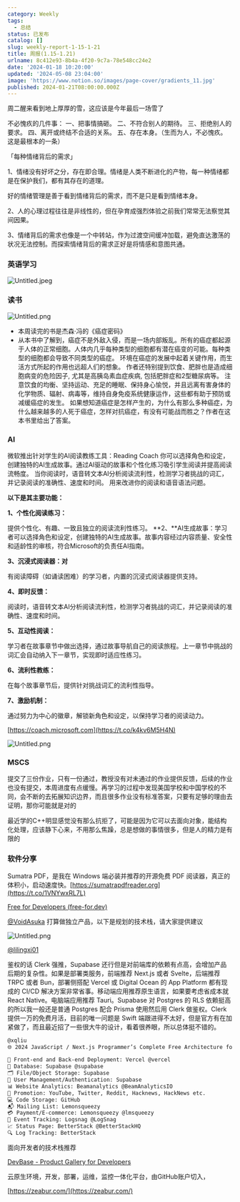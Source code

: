 ```yaml
---
category: Weekly
tags:
  - 总结
status: 已发布
catalog: []
slug: weekly-report-1-15-1-21
title: 周报(1.15-1.21)
urlname: 8c412e93-8b4a-4f20-9c7a-78e548cc24e2
date: '2024-01-18 10:20:00'
updated: '2024-05-08 23:04:00'
image: 'https://www.notion.so/images/page-cover/gradients_11.jpg'
published: 2024-01-21T08:00:00.000Z
---
```


周二醒来看到地上厚厚的雪，这应该是今年最后一场雪了


不必愧疚的几件事：
一、把事情搞砸。
二、不符合别人的期待。
三、拒绝别人的要求。
四、离开或终结不合适的关系。
五、存在本身。（生而为人，不必愧疚。这是最根本的一条）


「每种情绪背后的需求」


1、情绪没有好坏之分，存在即合理。情绪是人类不断进化的产物，每一种情绪都是在保护我们，都有其存在的道理。


好的情绪管理是善于看到情绪背后的需求，而不是只是看到情绪本身。


2、人的心理过程往往是非线性的，但在孕育成强烈体验之前我们常常无法察觉其间因果。


3、情绪背后的需求也像是一个中转站，作为过渡空间缓冲加载，避免直达激荡的状况无法控制。而探索情绪背后的需求正好是将情感和意图共通。


### 英语学习


![Untitled.jpeg](https://prod-files-secure.s3.us-west-2.amazonaws.com/5d24fe63-e567-4804-86f9-9fdc62e13082/faec46dc-9da5-4799-b905-c316418f1168/Untitled.jpeg?X-Amz-Algorithm=AWS4-HMAC-SHA256&X-Amz-Content-Sha256=UNSIGNED-PAYLOAD&X-Amz-Credential=ASIAZI2LB466Y5QZXIU2%2F20250220%2Fus-west-2%2Fs3%2Faws4_request&X-Amz-Date=20250220T213243Z&X-Amz-Expires=3600&X-Amz-Security-Token=IQoJb3JpZ2luX2VjEJz%2F%2F%2F%2F%2F%2F%2F%2F%2F%2FwEaCXVzLXdlc3QtMiJHMEUCID9wquRmqz9HN31AmRsG%2Fz9dmRPOvXwT2e4LL%2FyFoXoAAiEA1k3%2BNfhjz1dW8GvcOcPcbutP4Gye5TysChLEeHh0C58qiAQIxf%2F%2F%2F%2F%2F%2F%2F%2F%2F%2FARAAGgw2Mzc0MjMxODM4MDUiDDewI3FUNkYk4IuNAyrcAz6MdvGwm0RLTSbtNv47pnd3Ltdr8Ud3U09Xa7YsTTu01hXMrNJQeIBR7IDu61YkrKSghN1wVovEcVMadn4RXvUFT5tPIxNZDtuAj6FZ62zzcAqBd6VDRjLd%2Fw3eVhzLQIqTRqDktti9ilun8PcftRCivL9%2B2DjNb4XMnb3Z4a6o1oPjx5%2Fdzt5wyZ1kuhVhs3QChMHMKsYPICnQgqiHxslREaw4JGrucWL9kk8wmGsFTfA1S6SZNpcdGdmrVs4F7ot2luqvyHFGGAZ6NO%2B%2BlYTbputK0TxdMGdLdrVds%2FdAgEWSHjV7Yb3TDjIsq2H5GHNte70pjfQcdLjl0d55PtUwLXbq7DxYjxecWmRt8Gn7GzqD%2FpWAtbrFkkIMPbPTbylO9%2F83%2BKSvUxCMUhGMikuWEFo390%2F5QwZd%2FHoLcUo%2FE9wksA1TuBUB3%2FjGDj4laXhZBzJycWjdEAsis0z7gD3jZhR1%2BS1sTw%2FviTKSisz%2FAOVWGkKpXOpL5TmF76QiTYbXSiI7P7pm3TQca52voXFAp%2Bg%2FT3UrBfZzZZZAOFs5MVmQOmMq%2Fub3BumKlVyeLjDNtGqxr8odJ1YcmB6Ty%2B38lDZ0kMmhL8WA5kZuub%2FY932pOGQGKKZIysXXMMWL3r0GOqUBnamG5cr4aPRN3zUrgHBdfcUPx1gpg1mbXNBZCF26cPehBYerp4RmgkdgOG%2B9TATklqP083BpImm8k8lewBxVPGF8bfd%2Fa5vzFjtDtc%2FhPQQpp8wBVfgg9nK4aDwLTAOfa7EMw4LBYeInsxoiX1%2BR3x858hTHpwT393rAtXkp9RSjK1rwKYv3Ust2Qy8DOGNSKX2bX7PQCYOPkUh4CQ1am8sicRrD&X-Amz-Signature=ee610c94ad15051d1b456c9d15c9483c9f33ba67ec4bca3aaa380cb3196119e9&X-Amz-SignedHeaders=host&x-id=GetObject)


### 读书


![Untitled.png](https://prod-files-secure.s3.us-west-2.amazonaws.com/5d24fe63-e567-4804-86f9-9fdc62e13082/08aff459-da99-4ed5-87c6-1f4c95b62ac3/Untitled.png?X-Amz-Algorithm=AWS4-HMAC-SHA256&X-Amz-Content-Sha256=UNSIGNED-PAYLOAD&X-Amz-Credential=ASIAZI2LB466Y5QZXIU2%2F20250220%2Fus-west-2%2Fs3%2Faws4_request&X-Amz-Date=20250220T213243Z&X-Amz-Expires=3600&X-Amz-Security-Token=IQoJb3JpZ2luX2VjEJz%2F%2F%2F%2F%2F%2F%2F%2F%2F%2FwEaCXVzLXdlc3QtMiJHMEUCID9wquRmqz9HN31AmRsG%2Fz9dmRPOvXwT2e4LL%2FyFoXoAAiEA1k3%2BNfhjz1dW8GvcOcPcbutP4Gye5TysChLEeHh0C58qiAQIxf%2F%2F%2F%2F%2F%2F%2F%2F%2F%2FARAAGgw2Mzc0MjMxODM4MDUiDDewI3FUNkYk4IuNAyrcAz6MdvGwm0RLTSbtNv47pnd3Ltdr8Ud3U09Xa7YsTTu01hXMrNJQeIBR7IDu61YkrKSghN1wVovEcVMadn4RXvUFT5tPIxNZDtuAj6FZ62zzcAqBd6VDRjLd%2Fw3eVhzLQIqTRqDktti9ilun8PcftRCivL9%2B2DjNb4XMnb3Z4a6o1oPjx5%2Fdzt5wyZ1kuhVhs3QChMHMKsYPICnQgqiHxslREaw4JGrucWL9kk8wmGsFTfA1S6SZNpcdGdmrVs4F7ot2luqvyHFGGAZ6NO%2B%2BlYTbputK0TxdMGdLdrVds%2FdAgEWSHjV7Yb3TDjIsq2H5GHNte70pjfQcdLjl0d55PtUwLXbq7DxYjxecWmRt8Gn7GzqD%2FpWAtbrFkkIMPbPTbylO9%2F83%2BKSvUxCMUhGMikuWEFo390%2F5QwZd%2FHoLcUo%2FE9wksA1TuBUB3%2FjGDj4laXhZBzJycWjdEAsis0z7gD3jZhR1%2BS1sTw%2FviTKSisz%2FAOVWGkKpXOpL5TmF76QiTYbXSiI7P7pm3TQca52voXFAp%2Bg%2FT3UrBfZzZZZAOFs5MVmQOmMq%2Fub3BumKlVyeLjDNtGqxr8odJ1YcmB6Ty%2B38lDZ0kMmhL8WA5kZuub%2FY932pOGQGKKZIysXXMMWL3r0GOqUBnamG5cr4aPRN3zUrgHBdfcUPx1gpg1mbXNBZCF26cPehBYerp4RmgkdgOG%2B9TATklqP083BpImm8k8lewBxVPGF8bfd%2Fa5vzFjtDtc%2FhPQQpp8wBVfgg9nK4aDwLTAOfa7EMw4LBYeInsxoiX1%2BR3x858hTHpwT393rAtXkp9RSjK1rwKYv3Ust2Qy8DOGNSKX2bX7PQCYOPkUh4CQ1am8sicRrD&X-Amz-Signature=172647db29399326caf88dd66bd9922b6603aafa550d246109d58200e356fbf3&X-Amz-SignedHeaders=host&x-id=GetObject)

- 本周读完的书是杰森·冯的《癌症密码》
- 从本书中了解到，癌症不是外敌入侵，而是一场内部叛乱。所有的癌症都起源于人体的正常细胞。人体内几乎每种类型的细胞都有潜在癌变的可能。每种类型的细胞都会导致不同类型的癌症。
环境在癌症的发展中起着关键作用，而生活方式所起的作用也远超人们的想象。
作者还特别提到饮食、肥胖也是造成细胞病变的危险因子, 尤其是高胰岛素血症疾病, 包括肥胖症和2型糖尿病等。
注意饮食的均衡、坚持运动、充足的睡眠、保持身心愉悦，并且远离有害身体的化学物质、辐射、病毒等，维持自身免疫系统健康运作，这些都有助于预防或减缓癌症的发生。
如果想知道癌症是怎样产生的，为什么有那么多种癌症，为什么越来越多的人死于癌症，怎样对抗癌症，有没有可能战而胜之？作者在这本书里给出了答案。

### AI


微软推出针对学生的AI阅读教练工具：Reading Coach
你可以选择角色和设定，创建独特的AI生成故事。通过AI驱动的故事和个性化练习吸引学生阅读并提高阅读流畅度。
当你阅读时，语音转文本AI分析阅读流利性，检测学习者挑战的词汇，并记录阅读的准确性、速度和时间。
用来改进你的阅读和语音语法问题。


**以下是其主要功能：**


**1、个性化阅读练习：**


提供个性化、有趣、一致且独立的阅读流利性练习。
**2、**AI生成故事：学习者可以选择角色和设定，创建独特的AI生成故事。故事内容经过内容质量、安全性和适龄性的审核，符合Microsoft的负责任AI指南。


**3、沉浸式阅读器：对**


有阅读障碍（如诵读困难）的学习者，内置的沉浸式阅读器提供支持。


**4、即时反馈：**


阅读时，语音转文本AI分析阅读流利性，检测学习者挑战的词汇，并记录阅读的准确性、速度和时间。


**5、互动性阅读：**


学习者在故事章节中做出选择，通过故事导航自己的阅读旅程。上一章节中挑战的词汇会自动纳入下一章节，实现即时适应性练习。


**6、流利性教练：**


在每个故事章节后，提供针对挑战词汇的流利性指导。


**7、激励机制：**


通过努力为中心的徽章，解锁新角色和设定，以保持学习者的阅读动力。


[https://coach.microsoft.com](https://t.co/k4kv6M5H4N)


![Untitled.png](https://prod-files-secure.s3.us-west-2.amazonaws.com/5d24fe63-e567-4804-86f9-9fdc62e13082/8f53d036-0cfc-469d-a837-f15107675ae4/Untitled.png?X-Amz-Algorithm=AWS4-HMAC-SHA256&X-Amz-Content-Sha256=UNSIGNED-PAYLOAD&X-Amz-Credential=ASIAZI2LB466Y5QZXIU2%2F20250220%2Fus-west-2%2Fs3%2Faws4_request&X-Amz-Date=20250220T213243Z&X-Amz-Expires=3600&X-Amz-Security-Token=IQoJb3JpZ2luX2VjEJz%2F%2F%2F%2F%2F%2F%2F%2F%2F%2FwEaCXVzLXdlc3QtMiJHMEUCID9wquRmqz9HN31AmRsG%2Fz9dmRPOvXwT2e4LL%2FyFoXoAAiEA1k3%2BNfhjz1dW8GvcOcPcbutP4Gye5TysChLEeHh0C58qiAQIxf%2F%2F%2F%2F%2F%2F%2F%2F%2F%2FARAAGgw2Mzc0MjMxODM4MDUiDDewI3FUNkYk4IuNAyrcAz6MdvGwm0RLTSbtNv47pnd3Ltdr8Ud3U09Xa7YsTTu01hXMrNJQeIBR7IDu61YkrKSghN1wVovEcVMadn4RXvUFT5tPIxNZDtuAj6FZ62zzcAqBd6VDRjLd%2Fw3eVhzLQIqTRqDktti9ilun8PcftRCivL9%2B2DjNb4XMnb3Z4a6o1oPjx5%2Fdzt5wyZ1kuhVhs3QChMHMKsYPICnQgqiHxslREaw4JGrucWL9kk8wmGsFTfA1S6SZNpcdGdmrVs4F7ot2luqvyHFGGAZ6NO%2B%2BlYTbputK0TxdMGdLdrVds%2FdAgEWSHjV7Yb3TDjIsq2H5GHNte70pjfQcdLjl0d55PtUwLXbq7DxYjxecWmRt8Gn7GzqD%2FpWAtbrFkkIMPbPTbylO9%2F83%2BKSvUxCMUhGMikuWEFo390%2F5QwZd%2FHoLcUo%2FE9wksA1TuBUB3%2FjGDj4laXhZBzJycWjdEAsis0z7gD3jZhR1%2BS1sTw%2FviTKSisz%2FAOVWGkKpXOpL5TmF76QiTYbXSiI7P7pm3TQca52voXFAp%2Bg%2FT3UrBfZzZZZAOFs5MVmQOmMq%2Fub3BumKlVyeLjDNtGqxr8odJ1YcmB6Ty%2B38lDZ0kMmhL8WA5kZuub%2FY932pOGQGKKZIysXXMMWL3r0GOqUBnamG5cr4aPRN3zUrgHBdfcUPx1gpg1mbXNBZCF26cPehBYerp4RmgkdgOG%2B9TATklqP083BpImm8k8lewBxVPGF8bfd%2Fa5vzFjtDtc%2FhPQQpp8wBVfgg9nK4aDwLTAOfa7EMw4LBYeInsxoiX1%2BR3x858hTHpwT393rAtXkp9RSjK1rwKYv3Ust2Qy8DOGNSKX2bX7PQCYOPkUh4CQ1am8sicRrD&X-Amz-Signature=6c9a375269d55bd5642a30dc26d20e6a790b52c440d2fbe2ddeffb66db2159a7&X-Amz-SignedHeaders=host&x-id=GetObject)


### MSCS


提交了三份作业，只有一份通过，教授没有对未通过的作业提供反馈，后续的作业也没有提交，本周进度有点缓慢。再学习的过程中发现美国学校和中国学校的不同，会不断的去拓展知识边界，而且很多作业没有标准答案，只要有足够的理由去证明，那你可能就是对的


最近学的C++明显感觉没有那么抗拒了，可能是因为它可以去面向对象，能结构化处理，应该静下心来，不用那么焦躁，总是想做的事情很多，但是人的精力是有限的


### 软件分享


Sumatra PDF，是我在 Windows 端必装并推荐的开源免费 PDF 阅读器，真正的体积小，启动速度快。[https://sumatrapdfreader.org](https://t.co/1VNYwxRL7L)


[Free for Developers (free-for.dev)](https://free-for.dev/#/)


[@VoidAsuka](https://twitter.com/VoidAsuka) 打算做独立产品，以下是规划的技术栈，请大家提供建议


![Untitled.png](https://prod-files-secure.s3.us-west-2.amazonaws.com/5d24fe63-e567-4804-86f9-9fdc62e13082/93561a3c-b2bc-4a43-bbc5-67e3f740ed5e/Untitled.png?X-Amz-Algorithm=AWS4-HMAC-SHA256&X-Amz-Content-Sha256=UNSIGNED-PAYLOAD&X-Amz-Credential=ASIAZI2LB466Y5QZXIU2%2F20250220%2Fus-west-2%2Fs3%2Faws4_request&X-Amz-Date=20250220T213243Z&X-Amz-Expires=3600&X-Amz-Security-Token=IQoJb3JpZ2luX2VjEJz%2F%2F%2F%2F%2F%2F%2F%2F%2F%2FwEaCXVzLXdlc3QtMiJHMEUCID9wquRmqz9HN31AmRsG%2Fz9dmRPOvXwT2e4LL%2FyFoXoAAiEA1k3%2BNfhjz1dW8GvcOcPcbutP4Gye5TysChLEeHh0C58qiAQIxf%2F%2F%2F%2F%2F%2F%2F%2F%2F%2FARAAGgw2Mzc0MjMxODM4MDUiDDewI3FUNkYk4IuNAyrcAz6MdvGwm0RLTSbtNv47pnd3Ltdr8Ud3U09Xa7YsTTu01hXMrNJQeIBR7IDu61YkrKSghN1wVovEcVMadn4RXvUFT5tPIxNZDtuAj6FZ62zzcAqBd6VDRjLd%2Fw3eVhzLQIqTRqDktti9ilun8PcftRCivL9%2B2DjNb4XMnb3Z4a6o1oPjx5%2Fdzt5wyZ1kuhVhs3QChMHMKsYPICnQgqiHxslREaw4JGrucWL9kk8wmGsFTfA1S6SZNpcdGdmrVs4F7ot2luqvyHFGGAZ6NO%2B%2BlYTbputK0TxdMGdLdrVds%2FdAgEWSHjV7Yb3TDjIsq2H5GHNte70pjfQcdLjl0d55PtUwLXbq7DxYjxecWmRt8Gn7GzqD%2FpWAtbrFkkIMPbPTbylO9%2F83%2BKSvUxCMUhGMikuWEFo390%2F5QwZd%2FHoLcUo%2FE9wksA1TuBUB3%2FjGDj4laXhZBzJycWjdEAsis0z7gD3jZhR1%2BS1sTw%2FviTKSisz%2FAOVWGkKpXOpL5TmF76QiTYbXSiI7P7pm3TQca52voXFAp%2Bg%2FT3UrBfZzZZZAOFs5MVmQOmMq%2Fub3BumKlVyeLjDNtGqxr8odJ1YcmB6Ty%2B38lDZ0kMmhL8WA5kZuub%2FY932pOGQGKKZIysXXMMWL3r0GOqUBnamG5cr4aPRN3zUrgHBdfcUPx1gpg1mbXNBZCF26cPehBYerp4RmgkdgOG%2B9TATklqP083BpImm8k8lewBxVPGF8bfd%2Fa5vzFjtDtc%2FhPQQpp8wBVfgg9nK4aDwLTAOfa7EMw4LBYeInsxoiX1%2BR3x858hTHpwT393rAtXkp9RSjK1rwKYv3Ust2Qy8DOGNSKX2bX7PQCYOPkUh4CQ1am8sicRrD&X-Amz-Signature=c22ca2f354a8a1c9fa8215e2aa7da2d7d28ece2cada4e0e0ec75f190a83d766f&X-Amz-SignedHeaders=host&x-id=GetObject)


[@lilingxi01](https://twitter.com/lilingxi01)


鉴权的话 Clerk 强推，Supabase 还行但是对前端库的依赖有点高，会增加产品后期的复杂性。如果是部署类服务，前端推荐 Next.js 或者 Svelte，后端推荐 TRPC 或者 Bun，部署侧搭配 Vercel 或 Digital Ocean 的 App Platform 都有现成的 CI/CD 解决方案非常省事。移动端应用推荐原生语言，如果要考虑省成本就 React Native。电脑端应用推荐 Tauri。Supabase 对 Postgres 的 RLS 依赖挺高的所以我一般还是普通 Postgres 配合 Prisma 使用然后用 Clerk 做鉴权。Clerk 提供一万的免费月活，目前的唯一问题是 Swift 端跟进得不太好，但是官方有在加紧做了，而且最近招了一些很大牛的设计，看着很养眼，所以总体挺不错的。


```markdown
@xqliu
🌐 2024 JavaScript / Next.js Programmer’s Complete Free Architecture for solo entrepreneur:

🔧 Front-end and Back-end Deployment: Vercel @vercel
💾 Database: Supabase @supabase
🗂️ File/Object Storage: Supabase
👥 User Management/Authentication: Supabase
📊 Website Analytics: Beamanalytics @BeamAnalyticsIO
📣 Promotion: YouTube, Twitter, Reddit, Hacknews, HackNews etc. 
💻 Code Storage: GitHub
📬 Mailing List: Lemonsqueezy
💳 Payment/E-commerce: Lemonsqueezy @lmsqueezy
📌 Event Tracking: Logsnag @LogSnag
📈 Status Page: BetterStack @BetterStackHQ
🔍 Log Tracking: BetterStack
```


面向开发者的技术栈推荐


[DevBase - Product Gallery for Developers](https://devbase.fyi/)


云原生环境，开发，部署，运维，监控一体化平台，由GitHub账户切入，


[https://zeabur.com/](https://zeabur.com/)

